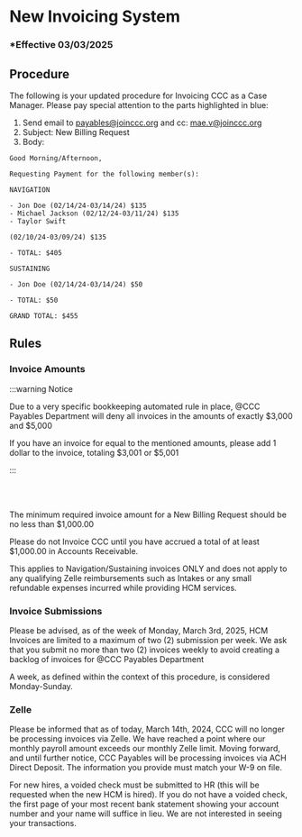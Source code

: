 # New Invoicing System

### \*Effective 03/03/2025

## Procedure

The following is your updated procedure for Invoicing CCC as a Case Manager. Please pay special attention to the
parts highlighted in blue:

1. Send email to payables@joinccc.org and cc: mae.v@joinccc.org
2. Subject: New Billing Request
3. Body:

```
Good Morning/Afternoon,

Requesting Payment for the following member(s):

NAVIGATION

- Jon Doe (02/14/24-03/14/24) $135
- Michael Jackson (02/12/24-03/11/24) $135
- Taylor Swift

(02/10/24-03/09/24) $135

- TOTAL: $405

SUSTAINING

- Jon Doe (02/14/24-03/14/24) $50

- TOTAL: $50

GRAND TOTAL: $455

```

## Rules

### Invoice Amounts

:::warning Notice

Due to a very specific bookkeeping automated rule in place, @CCC Payables Department will deny all invoices
in the amounts of exactly $3,000 and $5,000

If you have an invoice for equal to the mentioned amounts, please add 1 dollar to the invoice, totaling $3,001 or
$5,001

:::

<br></br>

The minimum required invoice amount for a New Billing Request should be no less than
$1,000.00

Please do not Invoice CCC until you have accrued a total of at least $1,000.00 in Accounts Receivable.

This applies to Navigation/Sustaining invoices ONLY and does not apply to any qualifying Zelle reimbursements such
as Intakes or any small refundable expenses incurred while providing HCM services.

### Invoice Submissions

Please be advised, as of the week of Monday, March 3rd, 2025, HCM Invoices are limited to a maximum of two (2)
submission per week. We ask that you submit no more than two (2) invoices weekly to avoid creating a backlog of
invoices for @CCC Payables Department

A week, as defined within the context of this procedure, is considered Monday-Sunday.

### Zelle

Please be informed that as of today, March 14th, 2024, CCC will no longer be processing invoices via Zelle. We have reached a point where our monthly payroll amount exceeds our monthly Zelle limit.
Moving forward, and until further notice, CCC Payables will be processing invoices via ACH Direct Deposit. The information you provide must match your W-9 on file.

For new hires, a voided check must be submitted to HR (this will be requested when the new HCM is hired). If you do not have a voided check, the first page of your most recent bank statement showing your account number and your name will suffice in lieu. We are not interested in seeing your transactions.
